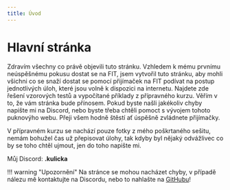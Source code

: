 ```yaml
---
title: Úvod
---
```


# Hlavní stránka

Zdravím všechny co právě objevili tuto stránku.
Vzhledem k mému prvnímu neúspěšnému pokusu dostat se na FIT, jsem vytvořil tuto stránku, aby mohli všichni co se snaží dostat se pomocí přijímaček na FIT podívat na postup jednotlivých úloh, které jsou volně k dispozici na internetu.
Najdete zde řešení vzorových testů a vypočítané příklady z přípravného kurzu.
Věřím v to, že vám stránka bude přínosem.
Pokud byste našli jakékoliv chyby napište mi na Discord, nebo byste třeba chtěli pomoct s vývojem tohoto puknovýho webu.
Přeji všem hodně štěstí ať úspěšně zvládnete přijímačky.

V přípravném kurzu se nachází pouze fotky z mého poškrtaného sešitu, nemám bohužel čas už přepisovat úlohy, tak kdyby byl nějaký odvážlivec co by se toho chtěl ujmout, jen do toho napište mi.

Můj Discord: **.kulicka**

!!! warning "Upozornění"
    Na stránce se mohou nacházet chyby, v případě nálezu mě kontaktujte na Discordu, nebo to nahlašte na [GitHubu](https://github.com/cvut-fit/prijimacky)!
